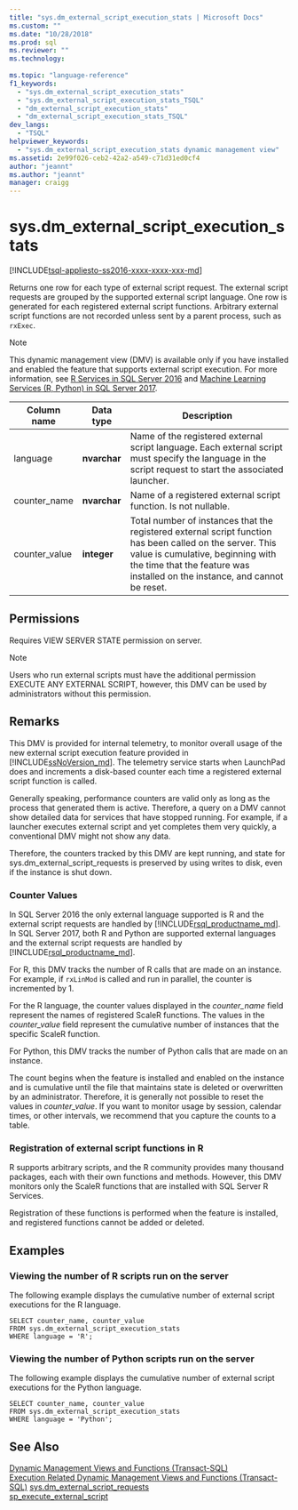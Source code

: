 ```yaml
---
title: "sys.dm_external_script_execution_stats | Microsoft Docs"
ms.custom: ""
ms.date: "10/28/2018"
ms.prod: sql
ms.reviewer: ""
ms.technology: 
  
ms.topic: "language-reference"
f1_keywords: 
  - "sys.dm_external_script_execution_stats"
  - "sys.dm_external_script_execution_stats_TSQL"
  - "dm_external_script_execution_stats"
  - "dm_external_script_execution_stats_TSQL"
dev_langs: 
  - "TSQL"
helpviewer_keywords: 
  - "sys.dm_external_script_execution_stats dynamic management view"
ms.assetid: 2e99f026-ceb2-42a2-a549-c71d31ed0cf4
author: "jeannt"
ms.author: "jeannt"
manager: craigg
---
```

# sys.dm_external_script_execution_stats
[!INCLUDE[tsql-appliesto-ss2016-xxxx-xxxx-xxx-md](../../includes/tsql-appliesto-ss2016-xxxx-xxxx-xxx-md.md)]

Returns one row for each type of external script request. The external script requests are grouped by the supported external script language. One row is generated for each registered external script functions. Arbitrary external script functions are not recorded unless sent by a parent process, such as `rxExec`.
  
> [!NOTE]  
> This dynamic management view (DMV) is available only if you have installed and enabled the feature that supports external script execution. For more information, see [R Services in SQL Server 2016](../../advanced-analytics/r/sql-server-r-services.md) and  [Machine Learning Services (R, Python) in SQL Server 2017](../../advanced-analytics/what-is-sql-server-machine-learning.md).  
  
|Column name|Data type|Description|  
|-----------------|---------------|-----------------|  
|language|**nvarchar**|Name of the registered external script language. Each external script must specify the language in the script request to start the associated launcher. |  
|counter_name|**nvarchar**|Name of a registered external script function. Is not nullable.|  
|counter_value|**integer**|Total number of instances that the registered external script function has been called on the server. This value is cumulative, beginning with the time that the feature was installed on the instance, and cannot be reset.|  

  
## Permissions  
 Requires VIEW SERVER STATE permission on server.  
  
> [!NOTE]  
>  Users who run external scripts must have the additional permission EXECUTE ANY EXTERNAL SCRIPT, however, this DMV can be used by administrators without this permission. 
  
## Remarks  
  This DMV is provided for internal telemetry, to monitor overall usage of the new external script execution feature provided in [!INCLUDE[ssNoVersion_md](../../includes/ssnoversion-md.md)]. The telemetry service starts when LaunchPad does and increments a disk-based counter each time a registered external script function is called.

Generally speaking, performance counters are valid only as long as the process that generated them is active. Therefore, a query on a DMV cannot show detailed data for  services that have stopped running. For example, if a launcher executes external script and yet completes them very quickly, a conventional DMV might not show any data.

Therefore, the counters tracked by this DMV are kept running, and state for sys.dm_external_script_requests is preserved by using writes to disk, even if the instance is shut down.

   
  
### Counter Values
In SQL Server 2016 the only external language supported is R and the external script requests are handled by [!INCLUDE[rsql_productname_md](../../includes/rsql-productname-md.md)]. In SQL Server 2017, both R and Python are supported external languages and the external script requests are handled by [!INCLUDE[rsql_productname_md](../../includes/rsql-productnamenew-md.md)].

For R, this DMV tracks the number of R calls that are made on an instance. For example, if `rxLinMod` is called and run in parallel, the counter is incremented by 1.
 
For the R language, the counter values displayed in the *counter_name* field represent the names of registered ScaleR functions. The values in the *counter_value* field represent the cumulative number of instances that the specific ScaleR function. 

For Python, this DMV tracks the number of Python calls that are made on an instance.

The count begins when the feature is installed and enabled on the instance and is cumulative until the file that maintains state is deleted or overwritten by an administrator. Therefore, it is generally not possible to reset the values in *counter_value*. If you want to monitor usage by session, calendar times, or other intervals, we recommend that you capture the counts to a table.

### Registration of external script functions in R

R supports arbitrary scripts, and the R community provides many thousand packages, each with their own functions and methods. However, this DMV monitors only the ScaleR functions that are installed with SQL Server R Services.

Registration of these functions is performed when the feature is installed, and registered functions cannot be added or deleted.

## Examples  
  
### Viewing the number of R scripts run on the server  
 The following example displays the cumulative number of external script executions for the R language.  
  
```  
SELECT counter_name, counter_value   
FROM sys.dm_external_script_execution_stats   
WHERE language = 'R';
```  

### Viewing the number of Python scripts run on the server  
 The following example displays the cumulative number of external script executions for the Python language.  
  
```  
SELECT counter_name, counter_value   
FROM sys.dm_external_script_execution_stats   
WHERE language = 'Python';
```  

  
## See Also  
 [Dynamic Management Views and Functions &#40;Transact-SQL&#41;](~/relational-databases/system-dynamic-management-views/system-dynamic-management-views.md)   
 [Execution Related Dynamic Management Views and Functions &#40;Transact-SQL&#41;](../../relational-databases/system-dynamic-management-views/execution-related-dynamic-management-views-and-functions-transact-sql.md) 
[sys.dm_external_script_requests](../../relational-databases/system-dynamic-management-views/sys-dm-external-script-requests.md)  
[sp_execute_external_script](../../relational-databases/system-stored-procedures/sp-execute-external-script-transact-sql.md)  
  

